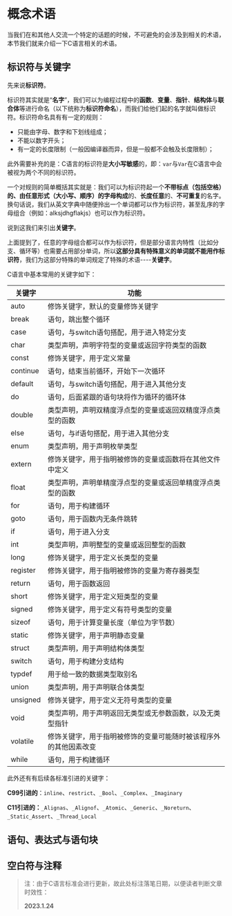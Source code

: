 # 概念术语

当我们在和其他人交流一个特定的话题的时候，不可避免的会涉及到相关的术语，本节我们就来介绍一下C语言相关的术语。

## 标识符与关键字

先来说**标识符**。

标识符其实就是“**名字**”，我们可以为编程过程中的**函数**、**变量**、**指针**、**结构体**与**联合体**等进行命名（以下统称为**标识符命名**），而我们给他们起的名字就叫做标识符。标识符命名具有有一定的规则：

* 只能由字母、数字和下划线组成；
* 不能以数字开头；
* 有一定的长度限制（一般因编译器而异，但是一般都不会触及长度限制）；

此外需要补充的是：C语言的标识符是**大小写敏感**的，即：`var`与`Var`在C语言中会被视为两个不同的标识符。

一个对规则的简单概括其实就是：我们可以为标识符起一个**不带标点（包括空格）**的、由任意形式（大小写、顺序）的**字母构成**的、**长度任意**的、**不可重复**的名字。换句话说，我们从英文字典中随便拎出一个单词都可以作为标识符，甚至乱序的字母组合（例如：alksjdhgflakjs）也可以作为标识符。

说到这我们来引出**关键字**。

上面提到了，任意的字母组合都可以作为标识符，但是部分语言内特性（比如分支、循环等）也需要占用部分单词，所以**这部分具有特殊意义的单词就不能用作标识符**，我们为这部分特殊的单词规定了特殊的术语----**关键字**。

C语言中基本常用的关键字如下：

| 关键字   | 功能                                                         |
| -------- | ------------------------------------------------------------ |
| auto     | 修饰关键字，默认的变量修饰关键字                             |
| break    | 语句，跳出整个循环                                           |
| case     | 语句，与switch语句搭配，用于进入特定分支                     |
| char     | 类型声明，声明字符型的变量或返回字符类型的函数               |
| const    | 修饰关键字，用于定义常量                                     |
| continue | 语句，结束当前循环，开始下一次循环                           |
| default  | 语句，与switch语句搭配，用于进入其他分支                     |
| do       | 语句，后面紧跟的语句块将作为循环的循环体                     |
| double   | 类型声明，声明双精度浮点型的变量或返回双精度浮点类型的函数   |
| else     | 语句，与if语句搭配，用于进入其他分支                         |
| enum     | 类型声明，用于声明枚举类型                                   |
| extern   | 修饰关键字，用于指明被修饰的变量或函数将在其他文件中定义     |
| float    | 类型声明，声明单精度浮点型的变量或返回单精度浮点类型的函数   |
| for      | 语句，用于构建循环                                           |
| goto     | 语句，用于函数内无条件跳转                                   |
| if       | 语句，用于进入分支                                           |
| int      | 类型声明，声明整型的变量或返回整型的函数                     |
| long     | 修饰关键字，用于定义长类型的变量                             |
| register | 修饰关键字，用于指明被修饰的变量为寄存器类型                 |
| return   | 语句，用于函数返回                                           |
| short    | 修饰关键字，用于定义短类型的变量                             |
| signed   | 修饰关键字，用于定义有符号类型的变量                         |
| sizeof   | 语句，用于计算变量长度（单位为字节数）                       |
| static   | 修饰关键字，用于声明静态变量                                 |
| struct   | 类型声明，用于声明结构体类型                                 |
| switch   | 语句，用于构建分支结构                                       |
| typdef   | 用于给一致的数据类型取别名                                   |
| union    | 类型声明，用于声明联合体类型                                 |
| unsigned | 修饰关键字，用于定义无符号类型的变量                         |
| void     | 类型声明，用于声明返回无类型或无参数函数，以及无类型指针     |
| volatile | 修饰关键字，用于指明被修饰的变量可能随时被该程序外的其他因素改变 |
| while    | 语句，用于构建循环                                           |

此外还有有后续各标准引进的关键字：

**C99引进的**：`inline`、`restrict`、`_Bool`、`_Complex`、`_Imaginary`

**C11引进的：**`_Alignas`、`_Alignof`、`_Atomic`、`_Generic`、`_Noreturn`、`_Static_Assert`、`_Thread_Local`

## 语句、表达式与语句块

## 空白符与注释

> 注：由于C语言标准会进行更新，故此处标注落笔日期，以便读者判断文章时效性：
>
> **2023.1.24**

